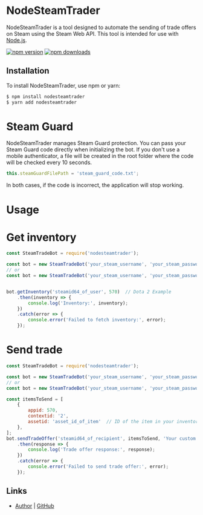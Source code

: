 # NodeSteamTrader

NodeSteamTrader is a tool designed to automate the sending of trade offers on Steam using the Steam Web API. This tool is intended for use with [Node.js](http://nodejs.org).

[![npm version](https://img.shields.io/npm/v/nodesteamtrader.svg?style=flat-square)](https://www.npmjs.org/package/nodesteamtrader)
[![npm downloads](https://img.shields.io/npm/dm/nodesteamtrader.svg?style=flat-square)](https://npm-stat.com/charts.html?package=nodesteamtrader)

## Installation

To install NodeSteamTrader, use npm or yarn:

```bash
$ npm install nodesteamtrader
$ yarn add nodesteamtrader
```

# Steam Guard
NodeSteamTrader manages Steam Guard protection. You can pass your Steam Guard code directly when initializing the bot.
If you don't use a mobile authenticator, a file will be created in the root folder where the code will be checked every 10 seconds.

```js
this.steamGuardFilePath = 'steam_guard_code.txt';
```

In both cases, if the code is incorrect, the application will stop working.
# Usage
# Get inventory
```js
const SteamTradeBot = require('nodesteamtrader');

const bot = new SteamTradeBot('your_steam_username', 'your_steam_password');
// or
const bot = new SteamTradeBot('your_steam_username', 'your_steam_password' "twoFactorCode");


bot.getInventory('steamid64_of_user', 570)  // Dota 2 Example
    .then(inventory => {
        console.log('Inventory:', inventory);
    })
    .catch(error => {
        console.error('Failed to fetch inventory:', error);
    });
```
# Send trade
```js
const SteamTradeBot = require('nodesteamtrader');

const bot = new SteamTradeBot('your_steam_username', 'your_steam_password');
// or
const bot = new SteamTradeBot('your_steam_username', 'your_steam_password' "twoFactorCode");

const itemsToSend = [
    {
        appid: 570, 
        contextid: '2',
        assetid: 'asset_id_of_item'  // ID of the item in your inventory
    },
];
bot.sendTradeOffer('steamid64_of_recipient', itemsToSend, 'Your custom trade message')
    .then(response => {
        console.log('Trade offer response:', response);
    })
    .catch(error => {
        console.error('Failed to send trade offer:', error);
    });
```

## Links

  * [Author](http://mugetsu.app/) | [GitHub](https://github.com/mmugetsuu/nodesteamtrader)
